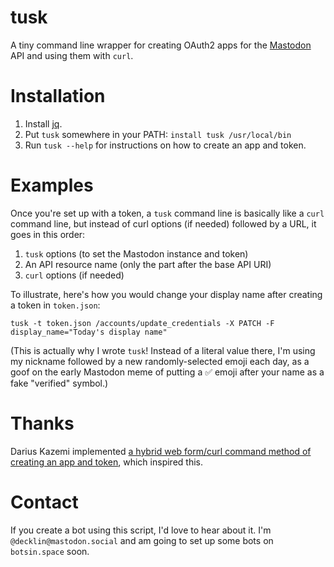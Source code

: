 # tusk

A tiny command line wrapper for creating OAuth2 apps for the
[Mastodon](https://mastodon.social) API and using them with `curl`.

# Installation

1. Install [jq](https://stedolan.github.io/jq/).
2. Put `tusk` somewhere in your PATH: `install tusk /usr/local/bin`
3. Run `tusk --help` for instructions on how to create an app and token.

# Examples

Once you're set up with a token, a `tusk` command line is basically like
a `curl` command line, but instead of curl options (if needed) followed
by a URL, it goes in this order:

1. `tusk` options (to set the Mastodon instance and token)
2. An API resource name (only the part after the base API URI)
3. `curl` options (if needed)

To illustrate, here's how you would change your display name after
creating a token in `token.json`:

    tusk -t token.json /accounts/update_credentials -X PATCH -F display_name="Today's display name"

(This is actually why I wrote `tusk`! Instead of a literal value there,
I'm using my nickname followed by a new randomly-selected emoji each
day, as a goof on the early Mastodon meme of putting a ✅ emoji after
your name as a fake "verified" symbol.)

# Thanks

Darius Kazemi implemented
[a hybrid web form/curl command method of creating an app and token](https://tinysubversions.com/notes/mastodon-bot/index.html),
which inspired this.

# Contact

If you create a bot using this script, I'd love to hear about it.
I'm `@decklin@mastodon.social` and am going to set up some bots on
`botsin.space` soon.
